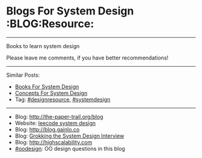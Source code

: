 # Blogs For System Design     :BLOG:Resource:


---

Books to learn system design  

Please leave me comments, if you have better recommendations!  

---

Similar Posts:  
-   [Books For System Design](https://architect.dennyzhang.com/design-books)
-   [Concepts For System Design](https://architect.dennyzhang.com/design-concept)
-   Tag: [#designresource](https://architect.dennyzhang.com/tag/designresource), [#systemdesign](https://architect.dennyzhang.com/tag/systemdesign)

---

-   Blog: [<http://the-paper-trail.org/blog>](http://the-paper-trail.org/blog/)
-   Website: [leecode system design](https://discuss.leetcode.com/tags/5/system%20design)
-   Blog: [<http://blog.gainlo.co>](http://blog.gainlo.co/index.php/category/system-design-interview-questions/)
-   Blog: [Grokking the System Design Interview](https://www.educative.io/collection/5668639101419520/5649050225344512)
-   Blog: [<http://highscalability.com>](http://highscalability.com)
-   [#oodesign](https://architect.dennyzhang.com/tag/oodesign): OO design questions in this blog
